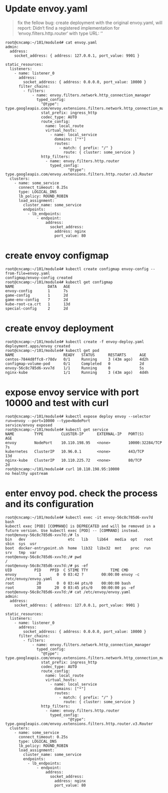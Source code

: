 # Update envoy.yaml
> fix the fellow bug:
> create deployment with the original envoy.yaml, will report:
> Didn‘t find a registered implementation for ‘envoy.filters.http.router‘ with type URL: ‘‘

    root@cncamp:~/101/module4# cat envoy.yaml
    admin:
      address:
        socket_address: { address: 127.0.0.1, port_value: 9901 }
    
    static_resources:
      listeners:
        - name: listener_0
          address:
            socket_address: { address: 0.0.0.0, port_value: 10000 }
          filter_chains:
            - filters:
                - name: envoy.filters.network.http_connection_manager
                  typed_config:
                    "@type": type.googleapis.com/envoy.extensions.filters.network.http_connection_manager.v3.HttpConnectionManager
                    stat_prefix: ingress_http
                    codec_type: AUTO
                    route_config:
                      name: local_route
                      virtual_hosts:
                        - name: local_service
                          domains: ["*"]
                          routes:
                            - match: { prefix: "/" }
                              route: { cluster: some_service }
                    http_filters:
                      - name: envoy.filters.http.router
                        typed_config:
                                "@type": type.googleapis.com/envoy.extensions.filters.http.router.v3.Router
      clusters:
        - name: some_service
          connect_timeout: 0.25s
          type: LOGICAL_DNS
          lb_policy: ROUND_ROBIN
          load_assignment:
            cluster_name: some_service
            endpoints:
              - lb_endpoints:
                  - endpoint:
                      address:
                        socket_address:
                          address: nginx
                          port_value: 80

# create envoy configmap
    root@cncamp:~/101/module4# kubectl create configmap envoy-config --from-file=envoy.yaml
    configmap/envoy-config created
    root@cncamp:~/101/module4# kubectl get configmap
    NAME               DATA   AGE
    envoy-config       1      7s
    game-config        1      2d
    game-env-config    7      2d
    kube-root-ca.crt   1      13d
    special-config     2      2d

# create envoy deployment
    root@cncamp:~/101/module4# kubectl create -f envoy-deploy.yaml 
    deployment.apps/envoy created
    root@cncamp:~/101/module4# kubectl get pod
    NAME                      READY   STATUS      RESTARTS      AGE
    centos-7844d8ffc8-r78dv   0/1     Running     3 (43m ago)   4d2h
    configmap-volume-pod      0/1     Completed   0             2d
    envoy-56c8c785d6-xvv7d    1/1     Running     0             5s
    nginx-kube                1/1     Running     3 (43m ago)   4d4h

# expose envoy service with port 10000 and test with curl
    root@cncamp:~/101/module4# kubectl expose deploy envoy --selector run=envoy --port=10000 --type=NodePort
    service/envoy exposed
    root@cncamp:~/101/module4# kubectl get service
    NAME         TYPE        CLUSTER-IP      EXTERNAL-IP   PORT(S)           AGE
    envoy        NodePort    10.110.198.95   <none>        10000:32284/TCP   7s
    kubernetes   ClusterIP   10.96.0.1       <none>        443/TCP           13d
    nginx-kube   ClusterIP   10.110.225.72   <none>        80/TCP            2d
    root@cncamp:~/101/module4# curl 10.110.198.95:10000
    no healthy upstream

# enter envoy pod. check the process and its configuration
    root@cncamp:~/101/module4# kubectl exec -it envoy-56c8c785d6-xvv7d bash
    kubectl exec [POD] [COMMAND] is DEPRECATED and will be removed in a future version. Use kubectl exec [POD] -- [COMMAND] instead.
    root@envoy-56c8c785d6-xvv7d:/# ls   
    bin   dev                   etc   lib    lib64   media  opt   root  sbin  sys  usr
    boot  docker-entrypoint.sh  home  lib32  libx32  mnt    proc  run   srv   tmp  var
    root@envoy-56c8c785d6-xvv7d:/# pwd
    /
    root@envoy-56c8c785d6-xvv7d:/# ps -ef
    UID          PID    PPID  C STIME TTY          TIME CMD
    envoy          1       0  0 03:42 ?        00:00:00 envoy -c /etc/envoy/envoy.yaml
    root          20       0  0 03:44 pts/0    00:00:00 bash
    root          30      20  0 03:45 pts/0    00:00:00 ps -ef
    root@envoy-56c8c785d6-xvv7d:/# cat /etc/envoy/envoy.yaml 
    admin:
      address:
        socket_address: { address: 127.0.0.1, port_value: 9901 }
    
    static_resources:
      listeners:
        - name: listener_0
          address:
            socket_address: { address: 0.0.0.0, port_value: 10000 }
          filter_chains:
            - filters:
                - name: envoy.filters.network.http_connection_manager
                  typed_config:
                    "@type": type.googleapis.com/envoy.extensions.filters.network.http_connection_manager.v3.HttpConnectionManager
                    stat_prefix: ingress_http
                    codec_type: AUTO
                    route_config:
                      name: local_route
                      virtual_hosts:
                        - name: local_service
                          domains: ["*"]
                          routes:
                            - match: { prefix: "/" }
                              route: { cluster: some_service }
                    http_filters:
                      - name: envoy.filters.http.router
                        typed_config:
                                "@type": type.googleapis.com/envoy.extensions.filters.http.router.v3.Router
      clusters:
        - name: some_service
          connect_timeout: 0.25s
          type: LOGICAL_DNS
          lb_policy: ROUND_ROBIN
          load_assignment:
            cluster_name: some_service
            endpoints:
              - lb_endpoints:
                  - endpoint:
                      address:
                        socket_address:
                          address: nginx
                          port_value: 80